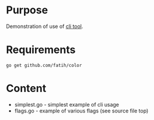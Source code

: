 # Purpose
Demonstration of use of [cli tool](https://github.com/urfave/cli).

# Requirements
`go get github.com/fatih/color`


# Content
- simplest.go - simplest example of cli usage
- flags.go - example of various flags (see source file top)